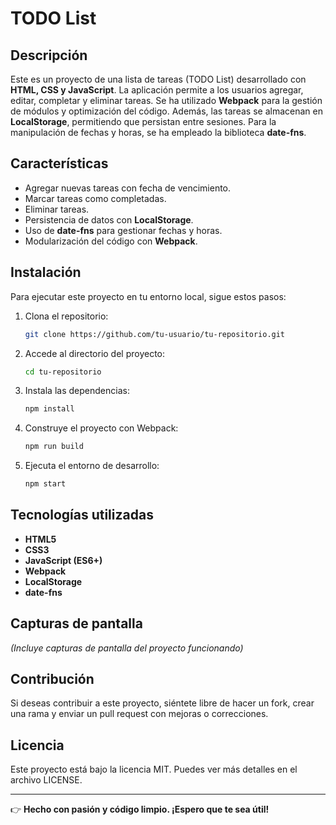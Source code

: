 # TODO List

## Descripción
Este es un proyecto de una lista de tareas (TODO List) desarrollado con **HTML, CSS y JavaScript**. La aplicación permite a los usuarios agregar, editar, completar y eliminar tareas. Se ha utilizado **Webpack** para la gestión de módulos y optimización del código. Además, las tareas se almacenan en **LocalStorage**, permitiendo que persistan entre sesiones. Para la manipulación de fechas y horas, se ha empleado la biblioteca **date-fns**.

## Características
- Agregar nuevas tareas con fecha de vencimiento.
- Marcar tareas como completadas.
- Eliminar tareas.
- Persistencia de datos con **LocalStorage**.
- Uso de **date-fns** para gestionar fechas y horas.
- Modularización del código con **Webpack**.

## Instalación
Para ejecutar este proyecto en tu entorno local, sigue estos pasos:

1. Clona el repositorio:
   ```sh
   git clone https://github.com/tu-usuario/tu-repositorio.git
   ```
2. Accede al directorio del proyecto:
   ```sh
   cd tu-repositorio
   ```
3. Instala las dependencias:
   ```sh
   npm install
   ```
4. Construye el proyecto con Webpack:
   ```sh
   npm run build
   ```
5. Ejecuta el entorno de desarrollo:
   ```sh
   npm start
   ```

## Tecnologías utilizadas
- **HTML5**
- **CSS3**
- **JavaScript (ES6+)**
- **Webpack**
- **LocalStorage**
- **date-fns**

## Capturas de pantalla
*(Incluye capturas de pantalla del proyecto funcionando)*

## Contribución
Si deseas contribuir a este proyecto, siéntete libre de hacer un fork, crear una rama y enviar un pull request con mejoras o correcciones.

## Licencia
Este proyecto está bajo la licencia MIT. Puedes ver más detalles en el archivo LICENSE.

---

👉 **Hecho con pasión y código limpio. ¡Espero que te sea útil!**

